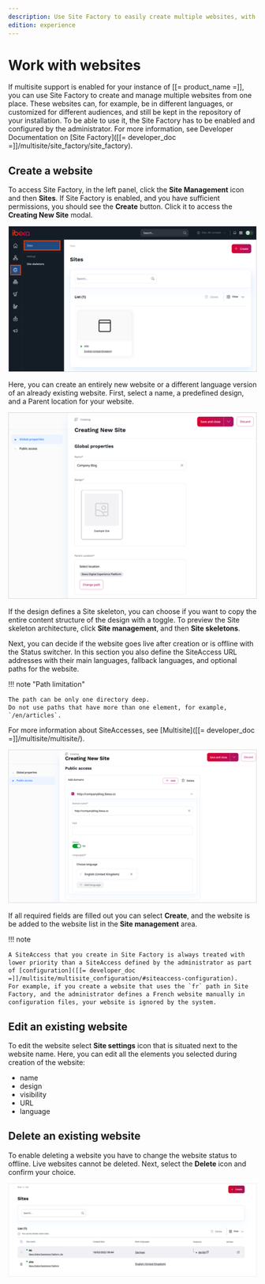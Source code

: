 ```yaml
---
description: Use Site Factory to easily create multiple websites, with different designs and subsets of content, based on common skeletons.
edition: experience
---
```


# Work with websites

If multisite support is enabled for your instance of [[= product_name =]], you can use Site Factory to create and manage multiple websites from one place.
These websites can, for example, be in different languages, or customized for different audiences, and still be kept in the repository of your installation.
To be able to use it, the Site Factory has to be enabled and configured by the administrator.
For more information, see Developer Documentation on [Site Factory]([[= developer_doc =]]/multisite/site_factory/site_factory).

## Create a website

To access Site Factory, in the left panel, click the **Site Management** icon and then **Sites**.
If Site Factory is enabled, and you have sufficient permissions, you should see the **Create** button.
Click it to access the **Creating New Site** modal.

![Site Factory icon](img/site_factory_icon.png)

Here, you can create an entirely new website or a different language version of an already existing website.
First, select a name, a predefined design, and a Parent location for your website.

![Create a new website step one](img/site_factory_new_site_step_1.png)

If the design defines a Site skeleton, you can choose if you want to copy the entire content structure of the design with a toggle.
To preview the Site skeleton architecture, click **Site management**, and then **Site skeletons**.

Next, you can decide if the website goes live after creation or is offline with the Status switcher.
In this section you also define the SiteAccess URL addresses with their main languages, fallback languages, and optional paths for the website.

!!! note "Path limitation"

    The path can be only one directory deep.
    Do not use paths that have more than one element, for example, `/en/articles`.

For more information about SiteAccesses, see [Multisite]([[= developer_doc =]]/multisite/multisite/).

![Create a new website step two](img/site_factory_new_site_step_2.png)

If all required fields are filled out you can select **Create**, and the website is be added to the website list in the **Site management** area.

!!! note

    A SiteAccess that you create in Site Factory is always treated with lower priority than a SiteAccess defined by the administrator as part of [configuration]([[= developer_doc =]]/multisite/multisite_configuration/#siteaccess-configuration).
    For example, if you create a website that uses the `fr` path in Site Factory, and the administrator defines a French website manually in configuration files, your website is ignored by the system.

## Edit an existing website

To edit the website select **Site settings** icon that is situated next to the website name.
Here, you can edit all the elements you selected during creation of the website:

- name
- design
- visibility
- URL
- language

## Delete an existing website

To enable deleting a website you have to change the website status to offline.
Live websites cannot be deleted. Next, select the **Delete** icon and confirm your choice.

![Site list](img/site_factory_site_list.png)
